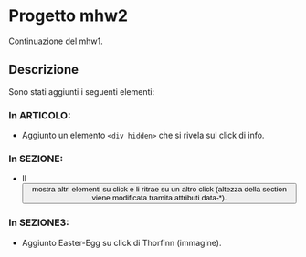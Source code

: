 # Progetto mhw2

Continuazione del mhw1.

## Descrizione

Sono stati aggiunti i seguenti elementi:

### In ARTICOLO:

- Aggiunto un elemento `<div hidden>` che si rivela sul click di info.

### In SEZIONE:

- Il <button> mostra altri elementi su click e li ritrae su un altro click (altezza della section viene modificata tramita attributi data-*).

### In SEZIONE3:

- Aggiunto Easter-Egg su click di Thorfinn (immagine).
